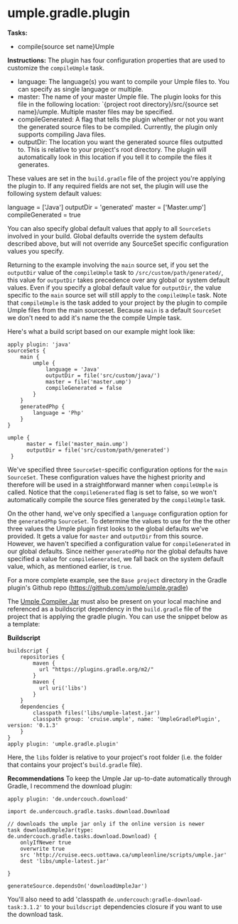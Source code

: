 # umple.gradle.plugin

**Tasks:**

  - compile{source set name}Umple

**Instructions:**
The plugin has four configuration properties that are used to customize the `compileUmple` task.
  - language: The language(s) you want to compile your Umple files to. You can specify as single language or multiple.
  - master: The name of your master Umple file. The plugin looks for this file in the following location: `{project root directory}/src/{source set name}/umple. Multiple master files may be specified.
  - compileGenerated: A flag that tells the plugin whether or not you want the generated source files to be compiled. Currently, the plugin only supports compiling Java files.
  - outputDir: The location you want the generated source files outputted to. This is relative to your project's root directory. The plugin will automatically look in this 
  location if you tell it to compile the files it generates.
    
These values are set in the `build.gradle` file of the project you're applying the plugin to. If any required fields are not set, the plugin will use the following system default values:

language = ['Java']
outputDir = 'generated'
master = ['Master.ump']
compileGenerated = true

You can also specify global default values that apply to all `SourceSets` involved in your build. Global defaults override the system defaults described above, but will not 
override any SourceSet specific configuration values you specify. 

Returning to the example involving the `main` source set, if you set the `outputDir` value of the `compileUmple` task to `/src/custom/path/generated/`, this value for `outputDir` takes precedence over any global or system default values. Even if you specify a global default value for `outputDir`, the value specific to the `main` source set will still apply to the `compileUmple` task. Note that `compileUmple` is the task added to your project by the plugin to compile Umple files from the main sourceset. Because `main` is a default `SourceSet` we don't need to add it's name the the compile Umple task.

Here's what a build script based on our example might look like:
  

```
apply plugin: 'java'
sourceSets {
    main { 
        umple {
            language = 'Java'
            outputDir = file('src/custom/java/')
            master = file('master.ump')
            compileGenerated = false
        }
    }
    generatedPhp {
        language = 'Php'
    }
}

umple {
      master = file('master_main.ump')
      outputDir = file('src/custom/path/generated')
 }   
```

We've specified three `SourceSet`-specific configuration options for the `main` `SourceSet`. These configuration values have the highest priority and therefore will be used in a straightforward manner when `compileUmple` is called. Notice that the `compileGenerated` flag is set to false, so we won't automatically compile the source files generated by the `compileUmple` task. 

On the other hand, we've only specified a `language` configuration option for the `generatedPhp` `SourceSet`. To determine the values to use for the the other three values the Umple plugin first looks to the global defaults we've provided. It gets a value for `master` and `outputDir` from this source. However, we haven't specified a configuration value for `compileGenerated` in our global defaults. Since neither `generatedPhp` nor the global defaults have specified a value for `compileGenerated`, we fall back on the system default value, which, as mentioned earlier, is `true`.

For a more complete example, see the `Base project` directory in the Gradle plugin's Github repo (https://github.com/umple/umple.gradle)


The [Umple Compiler Jar](https://github.com/umple/Umple/releases/latest/) must also be present on your local machine and referenced as a buildscript dependency in the `build.gradle` file of the project that is applying the gradle plugin. You can use the snippet below as a template:

**Buildscript**
```
buildscript {
    repositories {
        maven {
      	  url "https://plugins.gradle.org/m2/"
    	}
        maven {
          url uri('libs')
        }
    }
    dependencies {
		classpath files('libs/umple-latest.jar')
		classpath group: 'cruise.umple', name: 'UmpleGradlePlugin',  version: '0.1.3'
    }
}
apply plugin: 'umple.gradle.plugin'
```

Here, the `libs` folder is relative to your project's root folder (i.e. the folder that contains your project's `build.gradle` file).  

**Recommendations**
To keep the Umple Jar up-to-date automatically through Gradle, I recommend the download plugin:
```
apply plugin: 'de.undercouch.download'

import de.undercouch.gradle.tasks.download.Download

// downloads the umple jar only if the online version is newer
task downloadUmpleJar(type: de.undercouch.gradle.tasks.download.Download) {
    onlyIfNewer true
    overwrite true
    src 'http://cruise.eecs.uottawa.ca/umpleonline/scripts/umple.jar'
    dest 'libs/umple-latest.jar'

}

generateSource.dependsOn('downloadUmpleJar')
```
You'll also need to add 'classpath `de.undercouch:gradle-download-task:3.1.2'` to your `buildscript` dependencies closure if you want to use the download task. 

